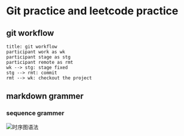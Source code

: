 # Git practice and leetcode practice

## git workflow
```sequence
title: git workflow
participant work as wk
participant stage as stg
participant remote as rmt
wk --> stg: stage fixed
stg --> rmt: commit
rmt --> wk: checkout the project
```

## markdown grammer
### sequence grammer
![时序图语法](https://upload-images.jianshu.io/upload_images/3830893-9f78bc169040ec84.png?imageMogr2/auto-orient/strip|imageView2/2/w/709/format/webp)